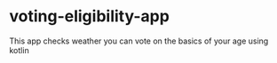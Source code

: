 # voting-eligibility-app
This app checks weather you can vote on the basics of your age using kotlin
